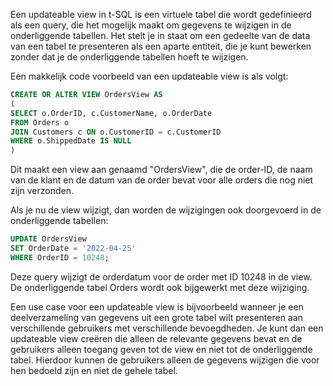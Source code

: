 Een updateable view in t-SQL is een virtuele tabel die wordt gedefinieerd als een query, die het mogelijk maakt om gegevens te wijzigen in de onderliggende tabellen. Het stelt je in staat om een gedeelte van de data van een tabel te presenteren als een aparte entiteit, die je kunt bewerken zonder dat je de onderliggende tabellen hoeft te wijzigen.

Een makkelijk code voorbeeld van een updateable view is als volgt:

```sql
CREATE OR ALTER VIEW OrdersView AS
(
SELECT o.OrderID, c.CustomerName, o.OrderDate
FROM Orders o
JOIN Customers c ON o.CustomerID = c.CustomerID
WHERE o.ShippedDate IS NULL
)
```

Dit maakt een view aan genaamd "OrdersView", die de order-ID, de naam van de klant en de datum van de order bevat voor alle orders die nog niet zijn verzonden.

Als je nu de view wijzigt, dan worden de wijzigingen ook doorgevoerd in de onderliggende tabellen:

```sql
UPDATE OrdersView
SET OrderDate = '2022-04-25'
WHERE OrderID = 10248;
```

Deze query wijzigt de orderdatum voor de order met ID 10248 in de view. De onderliggende tabel Orders wordt ook bijgewerkt met deze wijziging.

Een use case voor een updateable view is bijvoorbeeld wanneer je een deelverzameling van gegevens uit een grote tabel wilt presenteren aan verschillende gebruikers met verschillende bevoegdheden. Je kunt dan een updateable view creëren die alleen de relevante gegevens bevat en de gebruikers alleen toegang geven tot de view en niet tot de onderliggende tabel. Hierdoor kunnen de gebruikers alleen de gegevens wijzigen die voor hen bedoeld zijn en niet de gehele tabel.